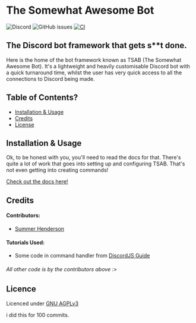 # The Somewhat Awesome Bot
![Discord](https://img.shields.io/discord/964238274581393418?label=Discord)
![GitHub issues](https://img.shields.io/github/issues/summerisadev/the-somewhat-awesome-bot)
[![CI](https://github.com/sd-studios-official/The-Somewhat-Awesome-Bot/actions/workflows/build-and-deploy.yml/badge.svg?branch=main)](https://github.com/sd-studios-official/The-Somewhat-Awesome-Bot/actions/workflows/build-and-deploy.yml)

## The Discord bot framework that gets s**t done. 
Here is the home of the bot framework known as TSAB (The Somewhat Awesome Bot). It's a lightweight and heavily customisable Discord bot with a quick turnaround time, whilst the user has very quick access to all the connections to Discord being made.

## Table of Contents?

- [Installation & Usage](#installation--usage)
- [Credits](#credits)
- [License](#licence)

## Installation & Usage

Ok, to be honest with you, you'll need to read the docs for that. There's quite a lot of work that goes into setting up and configuring TSAB. That's not even getting into creating commands!

[Check out the docs here!](https://tsab-docs.summerdev.tk)

## Credits

#### Contributors:
- [Summer Henderson](https://github.com/summerisadev)

#### Tutorials Used:
- Some code in command handler from [DiscordJS Guide](https://discordjs.guide)

###### All other code is by the contributors above :>

## Licence

Licenced under [GNU AGPLv3](https://choosealicense.com/licenses/agpl-3.0/)



i did this for 100 commits. 
